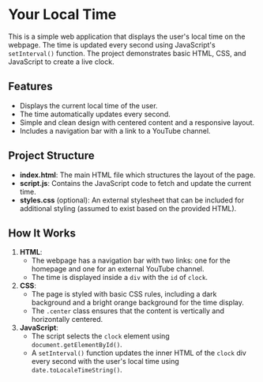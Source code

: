 # Your Local Time

This is a simple web application that displays the user's local time on the webpage. The time is updated every second using JavaScript's `setInterval()` function. The project demonstrates basic HTML, CSS, and JavaScript to create a live clock.

## Features

- Displays the current local time of the user.
- The time automatically updates every second.
- Simple and clean design with centered content and a responsive layout.
- Includes a navigation bar with a link to a YouTube channel.

## Project Structure

- **index.html**: The main HTML file which structures the layout of the page.
- **script.js**: Contains the JavaScript code to fetch and update the current time.
- **styles.css** (optional): An external stylesheet that can be included for additional styling (assumed to exist based on the provided HTML).

## How It Works

1. **HTML**:
    - The webpage has a navigation bar with two links: one for the homepage and one for an external YouTube channel.
    - The time is displayed inside a `div` with the `id` of `clock`.
2. **CSS**:
    - The page is styled with basic CSS rules, including a dark background and a bright orange background for the time display.
    - The `.center` class ensures that the content is vertically and horizontally centered.
3. **JavaScript**:
    - The script selects the `clock` element using `document.getElementById()`.
    - A `setInterval()` function updates the inner HTML of the `clock` div every second with the user's local time using `date.toLocaleTimeString()`.



